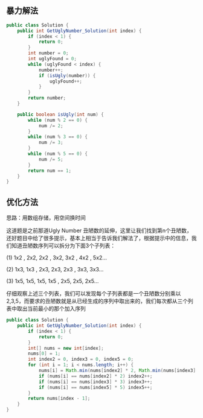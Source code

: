 ## 暴力解法
```java
public class Solution {
    public int GetUglyNumber_Solution(int index) {
        if (index < 1) {
            return 0;
        }
        int number = 0;
        int uglyFound = 0;
        while (uglyFound < index) {
            number++;
            if (isUgly(number)) {
                uglyFound++;
            }
        }
        return number;
    }

    public boolean isUgly(int num) {
        while (num % 2 == 0) {
            num /= 2;
        }
        while (num % 3 == 0) {
            num /= 3;
        }
        while (num % 5 == 0) {
            num /= 5;
        }
        return num == 1;
    }
}
```
## 优化方法
思路：用数组存储，用空间换时间

这道题是之前那道Ugly Number 丑陋数的延伸，这里让我们找到第n个丑陋数，还好题目中给了很多提示，基本上相当于告诉我们解法了，根据提示中的信息，我们知道丑陋数序列可以拆分为下面3个子列表：

(1) 1x2 ,  2x2, 2x2 , 3x2, 3x2 , 4x2 , 5x2...

(2) 1x3,   1x3 , 2x3, 2x3, 2x3 , 3x3, 3x3...

(3) 1x5,  1x5, 1x5, 1x5 , 2x5, 2x5, 2x5...

仔细观察上述三个列表，我们可以发现每个子列表都是一个丑陋数分别乘以2,3,5，而要求的丑陋数就是从已经生成的序列中取出来的，我们每次都从三个列表中取出当前最小的那个加入序列

```java
public class Solution {
    public int GetUglyNumber_Solution(int index) {
        if (index < 1) {
            return 0;
        }
        int[] nums = new int[index];
        nums[0] = 1;
        int index2 = 0, index3 = 0, index5 = 0;
        for (int i = 1; i < nums.length; i++) {
            nums[i] = Math.min(nums[index2] * 2, Math.min(nums[index3] * 3, nums[index5] * 5));
            if (nums[i] == nums[index2] * 2) index2++;
            if (nums[i] == nums[index3] * 3) index3++;
            if (nums[i] == nums[index5] * 5) index5++;
        }
        return nums[index - 1];
    }
}
```
